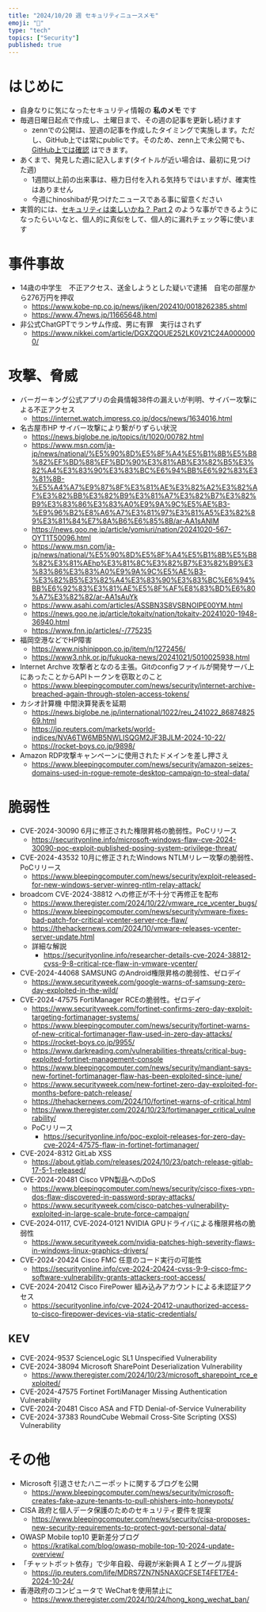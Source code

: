 ```yaml
---
title: "2024/10/20 週 セキュリティニュースメモ"
emoji: "🔖"
type: "tech"
topics: ["Security"]
published: true
---
```


# はじめに
* 自身なりに気になったセキュリティ情報の **私のメモ** です
* 毎週日曜日起点で作成し、土曜日まで、その週の記事を更新し続けます
    * zennでの公開は、翌週の記事を作成したタイミングで実施します。ただし、GitHub上では常にpublicです。そのため、zenn上で未公開でも、[GitHub上では確認](https://github.com/hinoshiba/zenn.dev/tree/main/articles) はできます。
* あくまで、発見した週に記入します(タイトルが近い場合は、最初に見つけた週)
    * 1週間以上前の出来事は、極力日付を入れる気持ちではいますが、確実性はありません
    * 今週にhinoshibaが見つけたニュースである事に留意ください
* 実質的には、[セキュリティは楽しいかね？ Part 2](https://negi.hatenablog.com/) のような事ができるようになったらいいなと、個人的に真似をして、個人的に漏れチェック等に使います

# 事件事故

* 14歳の中学生　不正アクセス、送金しようとした疑いで逮捕　自宅の部屋から276万円を押収
    * https://www.kobe-np.co.jp/news/jiken/202410/0018262385.shtml
    * https://www.47news.jp/11665648.html
* 非公式ChatGPTでランサム作成、男に有罪　実行はされず
    * https://www.nikkei.com/article/DGXZQOUE252LK0V21C24A0000000/


# 攻撃、脅威

* バーガーキング公式アプリの会員情報38件の漏えいが判明、サイバー攻撃による不正アクセス
    * https://internet.watch.impress.co.jp/docs/news/1634016.html
* 名古屋市HP サイバー攻撃により繋がりずらい状況
    * https://news.biglobe.ne.jp/topics/it/1020/00782.html
    * https://www.msn.com/ja-jp/news/national/%E5%90%8D%E5%8F%A4%E5%B1%8B%E5%B8%82%EF%BD%88%EF%BD%90%E3%81%AB%E3%82%B5%E3%82%A4%E3%83%90%E3%83%BC%E6%94%BB%E6%92%83%E3%81%8B-%E5%A4%A7%E9%87%8F%E3%81%AE%E3%82%A2%E3%82%AF%E3%82%BB%E3%82%B9%E3%81%A7%E3%82%B7%E3%82%B9%E3%83%86%E3%83%A0%E9%9A%9C%E5%AE%B3-%E9%96%B2%E8%A6%A7%E3%81%97%E3%81%A5%E3%82%89%E3%81%84%E7%8A%B6%E6%85%8B/ar-AA1sANIM
    * https://news.goo.ne.jp/article/yomiuri/nation/20241020-567-OYT1T50096.html
    * https://www.msn.com/ja-jp/news/national/%E5%90%8D%E5%8F%A4%E5%B1%8B%E5%B8%82%E3%81%AEhp%E3%81%8C%E3%82%B7%E3%82%B9%E3%83%86%E3%83%A0%E9%9A%9C%E5%AE%B3-%E3%82%B5%E3%82%A4%E3%83%90%E3%83%BC%E6%94%BB%E6%92%83%E3%81%AE%E5%8F%AF%E8%83%BD%E6%80%A7%E3%82%82/ar-AA1sAuYk
    * https://www.asahi.com/articles/ASSBN3S8VSBNOIPE00YM.html
    * https://news.goo.ne.jp/article/tokaitv/nation/tokaitv-20241020-1948-36940.html
    * https://www.fnn.jp/articles/-/775235
* 福岡空港などでHP障害
    * https://www.nishinippon.co.jp/item/n/1272456/
    * https://www3.nhk.or.jp/fukuoka-news/20241021/5010025938.html
* Internet Archve 攻撃者となのる主張。Gitのconfigファイルが開発サーバ上にあったことからAPIトークンを窃取とのこと
    * https://www.bleepingcomputer.com/news/security/internet-archive-breached-again-through-stolen-access-tokens/
* カシオ計算機 中間決算発表を延期
    * https://news.biglobe.ne.jp/international/1022/reu_241022_8687482569.html
    * https://jp.reuters.com/markets/world-indices/NVA6TW6MB5NWLISQGM2JF3BJLM-2024-10-22/
    * https://rocket-boys.co.jp/9898/
* Amazon RDP攻撃キャンペーンに使用されたドメインを差し押さえ
    * https://www.bleepingcomputer.com/news/security/amazon-seizes-domains-used-in-rogue-remote-desktop-campaign-to-steal-data/

# 脆弱性
* CVE-2024-30090 6月に修正された権限昇格の脆弱性。PoCリリース
    * https://securityonline.info/microsoft-windows-flaw-cve-2024-30090-poc-exploit-published-posing-system-privilege-threat/ 
* CVE-2024-43532 10月に修正されたWindows NTLMリレー攻撃の脆弱性、PoCリリース
    * https://www.bleepingcomputer.com/news/security/exploit-released-for-new-windows-server-winreg-ntlm-relay-attack/
* broadcom CVE-2024-38812 への修正が不十分で再修正を配布
    * https://www.theregister.com/2024/10/22/vmware_rce_vcenter_bugs/
    * https://www.bleepingcomputer.com/news/security/vmware-fixes-bad-patch-for-critical-vcenter-server-rce-flaw/
    * https://thehackernews.com/2024/10/vmware-releases-vcenter-server-update.html
    * 詳細な解説
        * https://securityonline.info/researcher-details-cve-2024-38812-cvss-9-8-critical-rce-flaw-in-vmware-vcenter/
* CVE-2024-44068 SAMSUNG のAndroid権限昇格の脆弱性、ゼロデイ
    * https://www.securityweek.com/google-warns-of-samsung-zero-day-exploited-in-the-wild/
* CVE-2024-47575 FortiManager RCEの脆弱性。ゼロデイ
    * https://www.securityweek.com/fortinet-confirms-zero-day-exploit-targeting-fortimanager-systems/
    * https://www.bleepingcomputer.com/news/security/fortinet-warns-of-new-critical-fortimanager-flaw-used-in-zero-day-attacks/
    * https://rocket-boys.co.jp/9955/
    * https://www.darkreading.com/vulnerabilities-threats/critical-bug-exploited-fortinet-management-console
    * https://www.bleepingcomputer.com/news/security/mandiant-says-new-fortinet-fortimanager-flaw-has-been-exploited-since-june/
    * https://www.securityweek.com/new-fortinet-zero-day-exploited-for-months-before-patch-release/
    * https://thehackernews.com/2024/10/fortinet-warns-of-critical.html
    * https://www.theregister.com/2024/10/23/fortimanager_critical_vulnerability/
    * PoCリリース
        * https://securityonline.info/poc-exploit-releases-for-zero-day-cve-2024-47575-flaw-in-fortinet-fortimanager/
* CVE-2024-8312 GitLab XSS
    * https://about.gitlab.com/releases/2024/10/23/patch-release-gitlab-17-5-1-released/
* CVE-2024-20481 Cisco VPN製品へのDoS
    * https://www.bleepingcomputer.com/news/security/cisco-fixes-vpn-dos-flaw-discovered-in-password-spray-attacks/
    * https://www.securityweek.com/cisco-patches-vulnerability-exploited-in-large-scale-brute-force-campaign/
* CVE‑2024‑0117, CVE‑2024‑0121 NVIDIA GPUドライバによる権限昇格の脆弱性
    * https://www.securityweek.com/nvidia-patches-high-severity-flaws-in-windows-linux-graphics-drivers/
* CVE-2024-20424 Cisco FMC 任意のコード実行の可能性
    * https://securityonline.info/cve-2024-20424-cvss-9-9-cisco-fmc-software-vulnerability-grants-attackers-root-access/
* CVE-2024-20412 Cisco FirePower 組み込みアカウントによる未認証アクセス
    * https://securityonline.info/cve-2024-20412-unauthorized-access-to-cisco-firepower-devices-via-static-credentials/


## KEV
* CVE-2024-9537 ScienceLogic SL1 Unspecified Vulnerability
* CVE-2024-38094 Microsoft SharePoint Deserialization Vulnerability
    * https://www.theregister.com/2024/10/23/microsoft_sharepoint_rce_exploited/
* CVE-2024-47575 Fortinet FortiManager Missing Authentication Vulnerability
* CVE-2024-20481 Cisco ASA and FTD Denial-of-Service Vulnerability
* CVE-2024-37383 RoundCube Webmail Cross-Site Scripting (XSS) Vulnerability

# その他

* Microsoft 引退させたハニーポットに関するブログを公開
    * https://www.bleepingcomputer.com/news/security/microsoft-creates-fake-azure-tenants-to-pull-phishers-into-honeypots/
* CISA 政府と個人データ保護のためのセキュリティ要件を提案
    * https://www.bleepingcomputer.com/news/security/cisa-proposes-new-security-requirements-to-protect-govt-personal-data/
* OWASP Mobile top10 更新差分ブログ
    * https://kratikal.com/blog/owasp-mobile-top-10-2024-update-overview/
* 「チャットボット依存」で少年自殺、母親が米新興ＡＩとグーグル提訴
    * https://jp.reuters.com/life/MDRS7ZN7N5NAXGCFSET4FET7E4-2024-10-24/
* 香港政府のコンピュータで WeChatを使用禁止に
    * https://www.theregister.com/2024/10/24/hong_kong_wechat_ban/
